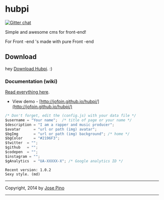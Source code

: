 hubpi 
=====

[![Gitter chat](https://badges.gitter.im/jofpin/hubpi.png)](https://gitter.im/jofpin/hubpi)

Simple and awesome cms for front-end!

For Front -end 's made ​​with pure Front -end

## Download

hey [Download Hubpi](https://github.com/jofpin/hubpi/archive/master.zip). :)


### Documentation (wiki)

[Read everything here](https://github.com/jofpin/hubpi/wiki/_pages). 

* View demo - [http://jofpin.github.io/hubpi/](http://jofpin.github.io/hubpi/)

```js
/* Don't forget, edit the (config.js) with your data file */
$username = "Your name";  /* title of page or your name */
$description = "I am a rapper and music producer";
$avatar      = "url or path (img) avatar";
$bgImg       = "url or path (img) background"; /* home */
$bgColor     = "#2196F3";
$twitter  = ""; 
$github   = "";
$codepen  = "";
$instagram = "";
$gAnalytics  = "UA-XXXXX-X"; /* Google analytics ID */

```

```
Recent version: 1.0.2
Sexy style. (md)
```

-------------

Copyright, 2014 by [Jose Pino](http://twitter.com/jofpin)

-------------
